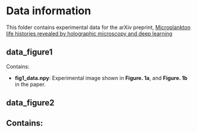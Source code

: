 # Data information

This folder contains experimental data for the arXiv preprint, [Microplankton life histories revealed by holographic microscopy and deep learning](https://arxiv.org/abs/2202.09046)

## data_figure1

Contains:
  - **fig1_data.npy**: Experimental image shown in **Figure. 1a**, and **Figure. 1b** in the paper.

## data_figure2

Contains:
  - 